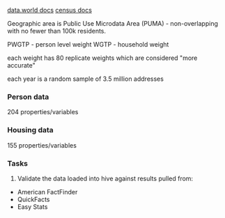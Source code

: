 [data.world docs](https://docs.data.world/uscensus/#american-community-survey-linked-open-data)
[census docs](https://www.census.gov/programs-surveys/acs/technical-documentation/pums/about.html)

Geographic area is Public Use Microdata Area (PUMA) - non-overlapping with no fewer than 100k residents.

PWGTP - person level weight
WGTP - household weight

each weight has 80 replicate weights which are considered "more accurate"

each year is a random sample of 3.5 million addresses

### Person data

204 properties/variables

### Housing data

155 properties/variables

### Tasks

1. Validate the data loaded into hive against results pulled from:
  - American FactFinder
  - QuickFacts
  - Easy Stats
 

